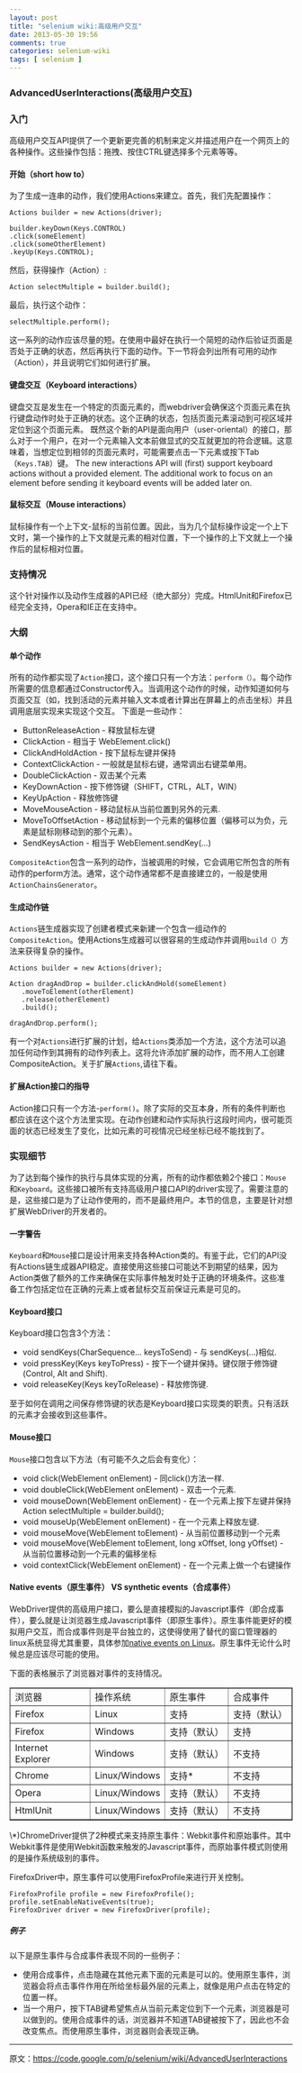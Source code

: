 ```yaml
---
layout: post
title: "selenium wiki:高级用户交互"
date: 2013-05-30 19:56
comments: true
categories: selenium-wiki
tags: [ selenium ]
---
```

### AdvancedUserInteractions(高级用户交互)
### 入门
高级用户交互API提供了一个更新更完善的机制来定义并描述用户在一个网页上的各种操作。这些操作包括：拖拽、按住CTRL键选择多个元素等等。
#### 开始（short how to）
为了生成一连串的动作，我们使用Actions来建立。首先，我们先配置操作：

    Actions builder = new Actions(driver);

    builder.keyDown(Keys.CONTROL)
    .click(someElement)
    .click(someOtherElement)
    .keyUp(Keys.CONTROL);
然后，获得操作（Action）:

    Action selectMultiple = builder.build();
最后，执行这个动作：

    selectMultiple.perform();
这一系列的动作应该尽量的短。在使用中最好在执行一个简短的动作后验证页面是否处于正确的状态，然后再执行下面的动作。下一节将会列出所有可用的动作（Action），并且说明它们如何进行扩展。
<!--more-->
#### 键盘交互（Keyboard interactions）
键盘交互是发生在一个特定的页面元素的，而webdriver会确保这个页面元素在执行键盘动作时处于正确的状态。这个正确的状态，包括页面元素滚动到可视区域并定位到这个页面元素。
既然这个新的API是面向用户（user-oriental）的接口，那么对于一个用户，在对一个元素输入文本前做显式的交互就更加的符合逻辑。这意味着，当想定位到相邻的页面元素时，可能需要点击一下元素或按下Tab（`Keys.TAB`）键。
The new interactions API will (first) support keyboard actions without a provided element. The additional work to focus on an element before sending it keyboard events will be added later on.
#### 鼠标交互（Mouse interactions）
鼠标操作有一个上下文-鼠标的当前位置。因此，当为几个鼠标操作设定一个上下文时，第一个操作的上下文就是元素的相对位置，下一个操作的上下文就上一个操作后的鼠标相对位置。
### 支持情况
这个针对操作以及动作生成器的API已经（绝大部分）完成。HtmlUnit和Firefox已经完全支持，Opera和IE正在支持中。
### 大纲
#### 单个动作
所有的动作都实现了`Action`接口，这个接口只有一个方法：`perform（）`。每个动作所需要的信息都通过Constructor传入。当调用这个动作的时候，动作知道如何与页面交互（如，找到活动的元素并输入文本或者计算出在屏幕上的点击坐标）并且调用底层实现来实现这个交互。
下面是一些动作：

- ButtonReleaseAction - 释放鼠标左键
- ClickAction - 相当于 WebElement.click()
- ClickAndHoldAction - 按下鼠标左键并保持
- ContextClickAction - 一般就是鼠标右键，通常调出右键菜单用。
- DoubleClickAction - 双击某个元素
- KeyDownAction - 按下修饰键（SHIFT，CTRL，ALT，WIN）
- KeyUpAction - 释放修饰键
- MoveMouseAction - 移动鼠标从当前位置到另外的元素.
- MoveToOffsetAction - 移动鼠标到一个元素的偏移位置（偏移可以为负，元素是鼠标刚移动到的那个元素）。
- SendKeysAction - 相当于 WebElement.sendKey(...)

`CompositeAction`包含一系列的动作，当被调用的时候，它会调用它所包含的所有动作的perform方法。通常，这个动作通常都不是直接建立的，一般是使用`ActionChainsGenerator`。
#### 生成动作链
`Actions`链生成器实现了创建者模式来新建一个包含一组动作的`CompositeAction`。使用Actions生成器可以很容易的生成动作并调用`build（）`方法来获得复杂的操作。

    Actions builder = new Actions(driver);

    Action dragAndDrop = builder.clickAndHold(someElement)
       .moveToElement(otherElement)
       .release(otherElement)
       .build();

    dragAndDrop.perform();
有一个对`Actions`进行扩展的计划，给`Actions`类添加一个方法，这个方法可以追加任何动作到其拥有的动作列表上。这将允许添加扩展的动作，而不用人工创建CompositeAction。关于扩展`Actions`,请往下看。
#### 扩展Action接口的指导
Action接口只有一个方法-`perform()`。除了实际的交互本身，所有的条件判断也都应该在这个这个方法里实现。在动作创建和动作实际执行这段时间内，很可能页面的状态已经发生了变化，比如元素的可视情况已经坐标已经不能找到了。
### 实现细节
为了达到每个操作的执行与具体实现的分离，所有的动作都依赖2个接口：`Mouse`和`Keyboard`。这些接口被所有支持高级用户接口API的driver实现了。需要注意的是，这些接口是为了让动作使用的，而不是最终用户。本节的信息，主要是针对想扩展WebDriver的开发者的。
#### 一字警告
`Keyboard`和`Mouse`接口是设计用来支持各种Action类的。有鉴于此，它们的API没有Actions链生成器API稳定。直接使用这些接口可能达不到期望的结果，因为Action类做了额外的工作来确保在实际事件触发时处于正确的环境条件。这些准备工作包括定位在正确的元素上或者鼠标交互前保证元素是可见的。
#### Keyboard接口
Keyboard接口包含3个方法：

- void sendKeys(CharSequence... keysToSend) - 与 sendKeys(...)相似.
- void pressKey(Keys keyToPress) - 按下一个键并保持。键仅限于修饰键(Control, Alt and Shift).
- void releaseKey(Keys keyToRelease) - 释放修饰键.

至于如何在调用之间保存修饰键的状态是Keyboard接口实现类的职责。只有活跃的元素才会接收到这些事件。
#### Mouse接口
`Mouse`接口包含以下方法（有可能不久之后会有变化）：

- void click(WebElement onElement) - 同click()方法一样.
- void doubleClick(WebElement onElement) - 双击一个元素.
- void mouseDown(WebElement onElement) - 在一个元素上按下左键并保持
Action selectMultiple = builder.build();
- void mouseUp(WebElement onElement) - 在一个元素上释放左键.
- void mouseMove(WebElement toElement) - 从当前位置移动到一个元素
- void mouseMove(WebElement toElement, long xOffset, long yOffset) - 从当前位置移动到一个元素的偏移坐标
- void contextClick(WebElement onElement) - 在一个元素上做一个右键操作

#### Native events（原生事件） VS synthetic events（合成事件）
WebDriver提供的高级用户接口，要么是直接模拟的Javascript事件（即合成事件），要么就是让浏览器生成Javascript事件（即原生事件）。原生事件能更好的模拟用户交互，而合成事件则是平台独立的，这使得使用了替代的窗口管理器的linux系统显得尤其重要，具体参加[native events on Linux](https://code.google.com/p/selenium/wiki/NativeEventsOnLinux)。原生事件无论什么时候总是应该尽可能的使用。

下面的表格展示了浏览器对事件的支持情况。
<table border="1px">
<tr>
<td>浏览器</td><td>操作系统</td><td>原生事件</td><td>合成事件</td>
</tr>
<tr>
<td>Firefox</td><td>Linux</td><td>支持</td><td>支持（默认）</td>
</tr>
<tr>
<td>Firefox</td><td>Windows</td><td>支持（默认）</td><td>支持</td>
</tr>
<tr>
<td>Internet Explorer</td><td>Windows</td><td>支持（默认）</td><td>不支持</td>
</tr>
<tr>
<td>Chrome</td><td>Linux/Windows</td><td>支持*</td><td>不支持</td>
</tr>
<tr>
<td>Opera</td><td>Linux/Windows</td><td>支持（默认）</td><td>不支持</td>
</tr>
<tr>
<td>HtmlUnit</td><td>Linux/Windows</td><td>支持（默认）</td><td>不支持</td>
</tr>
</table>
\*)ChromeDriver提供了2种模式来支持原生事件：Webkit事件和原始事件。其中Webkit事件是使用Webkit函数来触发的Javascript事件，而原始事件模式则使用的是操作系统级别的事件。

FirefoxDriver中，原生事件可以使用FirefoxProfile来进行开关控制。

    FirefoxProfile profile = new FirefoxProfile();
    profile.setEnableNativeEvents(true);
    FirefoxDriver driver = new FirefoxDriver(profile);
##### 例子
以下是原生事件与合成事件表现不同的一些例子：

- 使用合成事件，点击隐藏在其他元素下面的元素是可以的。使用原生事件，浏览器会将点击事件作用在所给坐标最外层的元素上，就像是用户点击在特定的位置一样。
- 当一个用户，按下TAB键希望焦点从当前元素定位到下一个元素，浏览器是可以做到的。使用合成事件的话，浏览器并不知道TAB键被按下了，因此也不会改变焦点。而使用原生事件，浏览器则会表现正确。

---
原文：<https://code.google.com/p/selenium/wiki/AdvancedUserInteractions>
